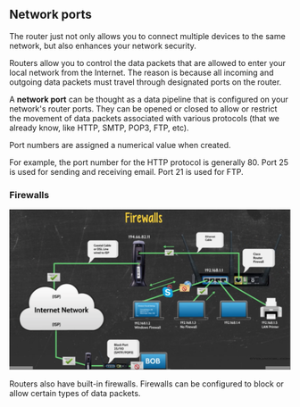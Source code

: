 ## Network ports

The router just not only allows you to connect multiple devices to the same network, but also enhances your network security.

Routers allow you to control the data packets that are allowed to enter your local network from the Internet. The reason is because all incoming and outgoing data packets must travel through designated ports on the router.

A **network port** can be thought as a data pipeline that is configured on your network's router ports. They can be opened or closed to allow or restrict the movement of data packets associated with various protocols (that we already know, like HTTP, SMTP, POP3, FTP, etc).

Port numbers are assigned a numerical value when created.

For example, the port number for the HTTP protocol is generally 80.
Port 25 is used for sending and receiving email.
Port 21 is used for FTP.

### Firewalls

![](../resources/router-firewalls.png)

Routers also have built-in firewalls. Firewalls can be configured to block or allow certain types of data packets.
